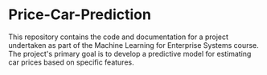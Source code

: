 # Price-Car-Prediction
This repository contains the code and documentation for a project undertaken as part of the Machine Learning for Enterprise Systems course. The project's primary goal is to develop a predictive model for estimating car prices based on specific features.
